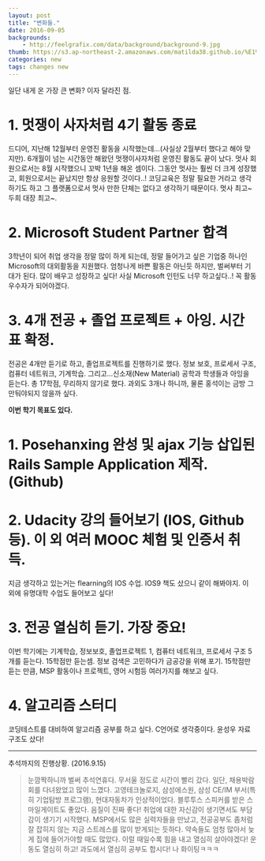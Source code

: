 ```yaml
---
layout: post
title: "변화들."
date: 2016-09-05
backgrounds:
    - http://feelgrafix.com/data/background/background-9.jpg
thumb: https://s3.ap-northeast-2.amazonaws.com/matilda38.github.io/%E1%84%80%E1%85%A1%E1%86%BC%E1%84%8B%E1%85%A1%E1%84%8C%E1%85%B5.jpg
categories: new
tags: changes new
---
```


일단 내게 온 가장 큰 변화? 이자 달라진 점.

# 1. 멋쟁이 사자처럼 4기 활동 종료
드디어, 지난해 12월부터 운영진 활동을 시작했는데...(사실상 2월부터 했다고 해야 맞지만). 6개월이 넘는 시간동안 해왔던 멋쟁이사자처럼 운영진 활동도 끝이 났다. 멋사 회원으로서는 8월 시작했으니 꼬박 1년을 해온 셈이다. 그동안 멋사는 훨씬 더 크게 성장했고, 회원으로서는 끝났지만 항상 응원할 것이다..! 코딩교육은 정말 필요한 거라고 생각하기도 하고 그 플랫폼으로서 멋사 만한 단체는 없다고 생각하기 때문이다. 멋사 최고~ 두희 대장 최고~.

# 2. Microsoft Student Partner 합격
3학년이 되어 취업 생각을 정말 많이 하게 되는데, 정말 들어가고 싶은 기업중 하나인 Microsoft의 대외활동을 지원했다. 엄청나게 바쁜 활동은 아닌듯 하지만, 벌써부터 기대가 된다. 많이 배우고 성장하고 싶다! 사실 Microsoft 인턴도 너무 하고싶다..! 꼭 활동 우수자가 되어야겠다.

# 3. 4개 전공 + 졸업 프로젝트 + 아잉. 시간표 확정.
전공은 4개만 듣기로 하고, 졸업프로젝트를 진행하기로 했다. 정보 보호, 프로세서 구조, 컴퓨터 네트워크, 기계학습. 그리고...신소재(New Material) 공학과 학생들과 아잉을 듣는다. 총 17학점, 무리하지 않기로 했다. 과외도 3개나 하니까, 물론 홍석이는 금방 그만둬야되지 않을까 싶다.

**이번 학기 목표도 있다.**

# 1. Posehanxing 완성 및 ajax 기능 삽입된 Rails Sample Application 제작.(Github)

# 2. Udacity 강의 들어보기 (IOS, Github등). 이 외 여러 MOOC 체험 및 인증서 취득.
지금 생각하고 있는거는 flearning의 IOS 수업. IOS9 책도 샀으니 같이 해봐야지. 이 외에 유명대학 수업도 들어보고 싶다!

# 3. 전공 열심히 듣기. 가장 중요!
이번 학기에는 기계학습, 정보보호, 졸업프로젝트 1, 컴퓨터 네트워크, 프로세서 구조 5개를 듣는다. 15학점만 듣는셈. 정보 검색은 고민하다가 금공강을 위해 포기. 15학점만 듣는 만큼, MSP 활동이나 프로젝트, 영어 시험등 여러가지를 해보고 싶다.

# 4. 알고리즘 스터디
코딩테스트를 대비하여 알고리즘 공부를 하고 싶다. C언어로 생각중이다. 윤성우 자료구조도 샀다!

-----------------------------
추석까지의 진행상황. (2016.9.15)

> 눈깜짝하니까 벌써 추석연휴다. 무서울 정도로 시간이 빨리 갔다. 일단, 채용박람회를 다녀왔었고 많이 느꼈다. 고영테크놀로지, 삼성에스원, 삼성 CE/IM 부서(특히 기업탐방 프로그램), 현대자동차가 인상적이었다. 블루투스 스피커를 받은 스마일게이트도 좋았다. 음질이 진짜 좋다! 취업에 대한 자신감이 생기면서도 부담감이 생기기 시작했다. MSP에서도 많은 실력자들을 만났고, 전공공부도 좀처럼 잘 잡히지 않는 지금 스트레스를 많이 받게되는 듯하다. 약속들도 엄청 많아서 늦게 집에 들어가야할 때도 많았다. 이럴 때일수록 힘을 내고 열심히 살아야겠다! 운동도 열심히 하고! 과도에서 열심히 공부도 합시다! 나 화이팅ㅋㅋㅋ


